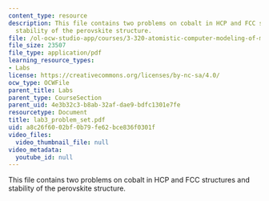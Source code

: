 ```yaml
---
content_type: resource
description: This file contains two problems on cobalt in HCP and FCC structures and
  stability of the perovskite structure.
file: /ol-ocw-studio-app/courses/3-320-atomistic-computer-modeling-of-materials-sma-5107-spring-2005/a8c26f6002bf0b79fe62bce836f0301f_lab3_problem_set.pdf
file_size: 23507
file_type: application/pdf
learning_resource_types:
- Labs
license: https://creativecommons.org/licenses/by-nc-sa/4.0/
ocw_type: OCWFile
parent_title: Labs
parent_type: CourseSection
parent_uid: 4e3b32c3-b8ab-32af-dae9-bdfc1301e7fe
resourcetype: Document
title: lab3_problem_set.pdf
uid: a8c26f60-02bf-0b79-fe62-bce836f0301f
video_files:
  video_thumbnail_file: null
video_metadata:
  youtube_id: null
---
```

This file contains two problems on cobalt in HCP and FCC structures and stability of the perovskite structure.